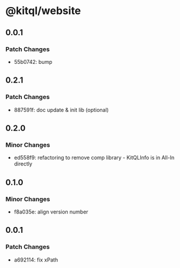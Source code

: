 # @kitql/website

## 0.0.1

### Patch Changes

- 55b0742: bump

## 0.2.1

### Patch Changes

- 887591f: doc update & init lib (optional)

## 0.2.0

### Minor Changes

- ed558f9: refactoring to remove comp library - KitQLInfo is in All-In directly

## 0.1.0

### Minor Changes

- f8a035e: align version number

## 0.0.1

### Patch Changes

- a692114: fix xPath
